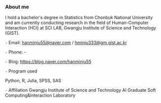 ### About me

<!--
**hmj555/hmj555** is a ✨ _special_ ✨ repository because its `README.md` (this file) appears on your GitHub profile.

Here are some ideas to get you started:

- 🔭 I’m currently working on ...
- 🌱 I’m currently learning ...
- 👯 I’m looking to collaborate on ...
- 🤔 I’m looking for help with ...
- 💬 Ask me about ...
- 📫 How to reach me: ...
- 😄 Pronouns: ...
- ⚡ Fun fact: ...


--> I hold a bachelor's degree in Statistics from Chonbuk National University and am currently conducting research in the field of Human-Computer Interaction (HCI) at SCI LAB, Gwangju Institute of Science and Technology (GIST).


  
`-` Email: hanminju55@naver.com / hminju333@gm.gist.ac.kr

`-` Phone: -

`-` Blog: https://blog.naver.com/hanminju55



`-` Program used

Python, R, Julia, SPSS, SAS


`-` Affiliation
Gwangju Institute of Science and Technology
AI Graduate 
Soft Computing&Interaction Laboratory
